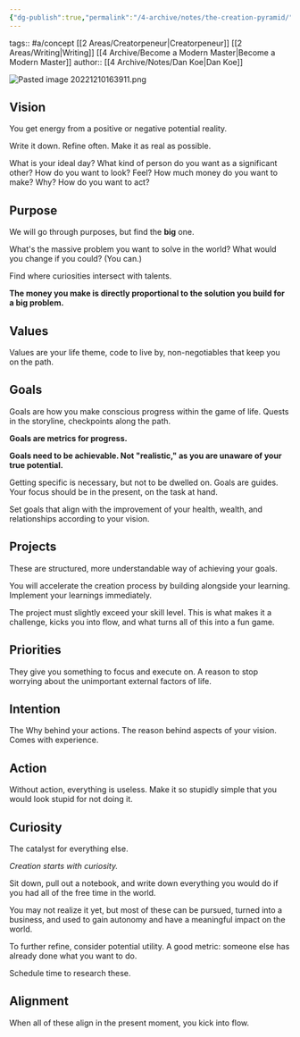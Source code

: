 ```yaml
---
{"dg-publish":true,"permalink":"/4-archive/notes/the-creation-pyramid/"}
---
```


tags:: #a/concept [[2 Areas/Creatorpeneur\|Creatorpeneur]] [[2 Areas/Writing\|Writing]] [[4 Archive/Become a Modern Master\|Become a Modern Master]]
author:: [[4 Archive/Notes/Dan Koe\|Dan Koe]]

![Pasted image 20221210163911.png](/img/user/0%20Inbox/Pasted%20image%2020221210163911.png)

## Vision
You get energy from a positive or negative potential reality.

Write it down.
Refine often.
Make it as real as possible.

What is your ideal day?
What kind of person do you want as a significant other?
How do you want to look? Feel?
How much money do you want to make? Why? 
How do you want to act?

## Purpose
We will go through purposes, but find the **big** one.

What's the massive problem you want to solve in the world? What would you change if you could? (You can.)

Find where curiosities intersect with talents.

**The money you make is directly proportional to the solution you build for a big problem.**

## Values
Values are your life theme, code to live by, non-negotiables that keep you on the path.

## Goals
Goals are how you make conscious progress within the game of life. Quests in the storyline, checkpoints along the path.

**Goals are metrics for progress.**

**Goals need to be achievable. Not "realistic," as you are unaware of your true potential.**

Getting specific is necessary, but not to be dwelled on. Goals are guides. Your focus should be in the present, on the task at hand.

Set goals that align with the improvement of your health, wealth, and relationships according to your vision.

## Projects
These are structured, more understandable way of achieving your goals.

You will accelerate the creation process by building alongside your learning. Implement your learnings immediately.

The project must slightly exceed your skill level. This is what makes it a challenge, kicks you into flow, and what turns all of this into a fun game.

## Priorities
They give you something to focus and execute on. A reason to stop worrying about the unimportant external factors of life.

## Intention
The Why behind your actions. The reason behind aspects of your vision. Comes with experience.

## Action
Without action, everything is useless.
Make it so stupidly simple that you would look stupid for not doing it.

## Curiosity
The catalyst for everything else.

*Creation starts with curiosity.*

Sit down, pull out a notebook, and write down everything you would do if you had all of the free time in the world.

You may not realize it yet, but most of these can be pursued, turned into a business, and used to gain autonomy and have a meaningful impact on the world.

To further refine, consider potential utility. A good metric: someone else has already done what you want to do.

Schedule time to research these.

## Alignment
When all of these align in the present moment, you kick into flow.